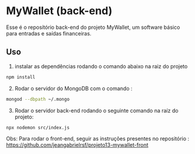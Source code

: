 # MyWallet (back-end)

Esse é o reposítório back-end do projeto MyWallet, um software básico para entradas e saídas financeiras.

## Uso
1) instalar as dependências rodando o comando abaixo na raiz do projeto
```bash
npm install
```

2) Rodar o servidor do MongoDB com o comando :
```bash
mongod --dbpath ~/.mongo
```

3) Rodar o servidor back-end rodando o seguinte comando na raíz do projeto: 
```bash
npx nodemon src/index.js
```

Obs: Para rodar o front-end, seguir as instruções presentes no repositório : https://github.com/jeangabrielrsf/projeto13-mywallet-front
